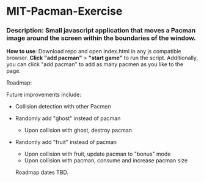 # MIT-Pacman-Exercise

### Description: Small javascript application that moves a Pacman image around the screen within the boundaries of the window.

**How to use**: Download repo and open index.html in any js compatible browser. **Click "add pacman"** > **"start game"** to run the script. Additionally, you can click "add pacman" to add as many pacmen as you like to the page.

Roadmap:

Future improvements include:

- Collision detection with other Pacmen
- Randomly add "ghost" instead of pacman
  - Upon collision with ghost, destroy pacman
- Randomly add "fruit" instead of pacman
  - Upon collision with fruit, update pacman to "bonus" mode
  - Upon collision with pacman, consume and increase pacman size
  
  Roadmap dates TBD.
